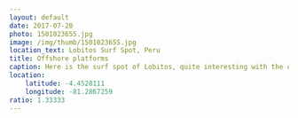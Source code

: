 ```yaml
---
layout: default
date: 2017-07-20
photo: 1501023655.jpg
image: /img/thumb/1501023655.jpg
location_text: Lobitos Surf Spot, Peru
title: Offshore platforms
caption: Here is the surf spot of Lobitos, quite interesting with the offshore oil platforms at sea!
location:
    latitude: -4.4528111
    longitude: -81.2867259
ratio: 1.33333
---
```

